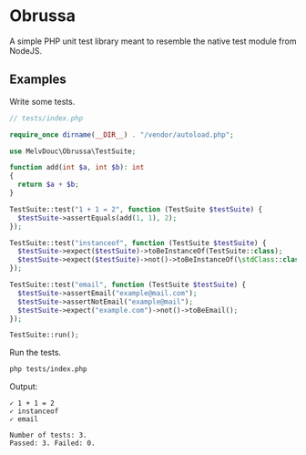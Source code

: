 # Obrussa

A simple PHP unit test library meant to resemble the native test module from NodeJS.

## Examples

Write some tests.

```php
// tests/index.php

require_once dirname(__DIR__) . "/vendor/autoload.php";

use MelvDouc\Obrussa\TestSuite;

function add(int $a, int $b): int
{
  return $a + $b;
}

TestSuite::test("1 + 1 = 2", function (TestSuite $testSuite) {
  $testSuite->assertEquals(add(1, 1), 2);
});

TestSuite::test("instanceof", function (TestSuite $testSuite) {
  $testSuite->expect($testSuite)->toBeInstanceOf(TestSuite::class);
  $testSuite->expect($testSuite)->not()->toBeInstanceOf(\stdClass::class);
});

TestSuite::test("email", function (TestSuite $testSuite) {
  $testSuite->assertEmail("example@mail.com");
  $testSuite->assertNotEmail("example@mail");
  $testSuite->expect("example.com")->not()->toBeEmail();
});

TestSuite::run();
```

Run the tests.

```bash
php tests/index.php
```

Output:

```unknown
✓ 1 + 1 = 2
✓ instanceof
✓ email

Number of tests: 3.
Passed: 3. Failed: 0.
```
